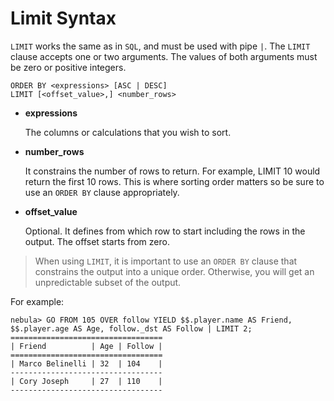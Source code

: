 # Limit Syntax

`LIMIT` works the same as in `SQL`, and must be used with pipe `|`. The `LIMIT` clause accepts one or two arguments. The values of both arguments must be zero or positive integers.

```ngql
ORDER BY <expressions> [ASC | DESC]
LIMIT [<offset_value>,] <number_rows>
```

* **expressions**

    The columns or calculations that you wish to sort.

* **number_rows**

    It constrains the number of rows to return. For example, LIMIT 10 would return the first 10 rows. This is where sorting order matters so be sure to use an `ORDER BY` clause appropriately.

* **offset_value**

    Optional. It defines from which row to start including the rows in the output. The offset starts from zero.

> When using `LIMIT`, it is important to use an `ORDER BY` clause that constrains the output into a unique order. Otherwise, you will get an unpredictable subset of the output.

For example:

```ngql
nebula> GO FROM 105 OVER follow YIELD $$.player.name AS Friend, $$.player.age AS Age, follow._dst AS Follow | LIMIT 2;
==================================
| Friend          | Age | Follow |
==================================
| Marco Belinelli | 32  | 104    |
----------------------------------
| Cory Joseph     | 27  | 110    |
----------------------------------
```
